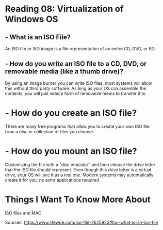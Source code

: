 # Reading 08: Virtualization of Windows OS

## - What is an ISO File?
An ISO file or ISO image is a file representation of an entire CD, DVD, or BD.

## - How do you write an ISO file to a CD, DVD, or removable media (like a thumb drive)? 
By using an image burner you can write ISO files, most systems will allow this without third party software. 
As long as your OS can assemble the contents, you will just need a form of removable media to transfer it to. 

# - How do you create an ISO file?
There are many free programs that allow you to create your own ISO file from a disc or collection of files you choose.

# - How do you mount an ISO file?
Customizing the file with a "disc emulator" and then choose the drive letter that the ISO file should represent. 
Even though this drive letter is a virtual drive, your OS will see it as a real one. Modern systems may automatically
create it for you, no extra applications required. 

# Things I Want To Know More About
ISO files and MAC

Sources: https://www.lifewire.com/iso-file-2625923#toc-what-is-an-iso-file
